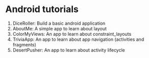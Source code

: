 # Android tutorials

1. DiceRoller: Build a basic android application
2. AboutMe: A simple app to learn about layout
3. ColorMyViews: An app to learn about constraint_layouts
4. TriviaApp: An app to learn about app navigation (activities and fragments)
5. DesertPusher: An app to learn about activity lifecycle

